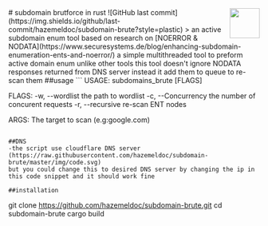 <a href="https://www.linkedin.com/in/ahmed-hazem-b50124215">
    <img src="https://raw.githubusercontent.com/hazemeldoc/subdomain-brute/master/img/logo.svg" align="right" height="60" />
</a>
# subdomain brutforce in rust ![GitHub last commit](https://img.shields.io/github/last-commit/hazemeldoc/subdomain-brute?style=plastic)
> an active subdomain enum tool based on research on [NOERROR & NODATA](https://www.securesystems.de/blog/enhancing-subdomain-enumeration-ents-and-noerror/)
a simple multithreaded tool to preform active domain enum unlike other tools this tool doesn't ignore NODATA responses returned from DNS server instead it add them to queue to re-scan them
##usage
```
USAGE:
    subdomains_brute <target> [FLAGS]

FLAGS:
    -w, --wordlist          the path to wordlist
    -c, --Concurrency       the number of concurent requests
    -r, --recursive         re-scan ENT nodes

ARGS:
    <target>    The target to scan (e.g:google.com)
```

##DNS 
-the script use cloudflare DNS server
(https://raw.githubusercontent.com/hazemeldoc/subdomain-brute/master/img/code.svg)
but you could change this to desired DNS server by changing the ip in this code snippet and it should work fine

##installation
```
git clone https://github.com/hazemeldoc/subdomain-brute.git
cd subdomain-brute
cargo build
```
